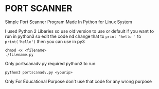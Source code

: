 # PORT SCANNER

Simple Port Scanner Program Made In Python for Linux System

I used Python 2 Libaries so use old version to use or default if you want to run in python3 so edit the code nd change that to ``print 'hello '`` to ``print('hello')`` then you can use in py3

```
chmod +x <filename>
./filename.py
```

Only portscanadv.py required python3 to run

```
python3 portscanadv.py <yourip>

```
Only For Educational Purpose don't use that code for any wrong purpose 
